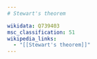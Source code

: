 ```yaml
---
# Stewart's theorem

wikidata: Q739403
msc_classification: 51
wikipedia_links:
  - "[[Stewart's theorem]]"
---
```

